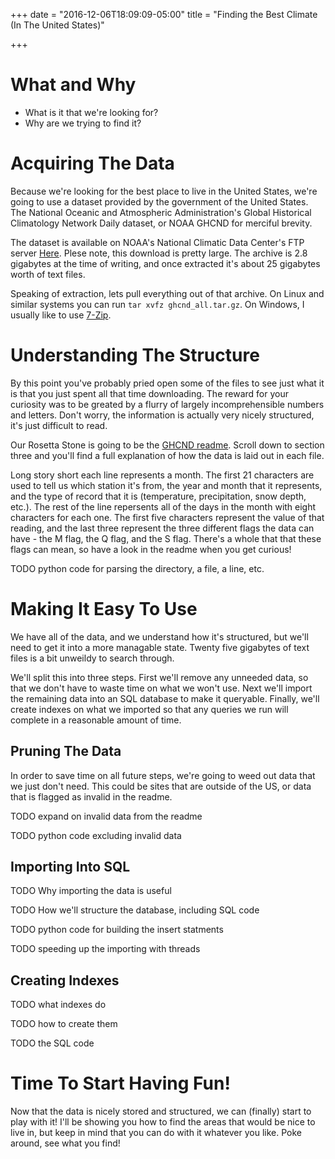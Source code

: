 +++
date = "2016-12-06T18:09:09-05:00"
title = "Finding the Best Climate (In The United States)"

+++

# What and Why

- What is it that we're looking for?
- Why are we trying to find it?

# Acquiring The Data

Because we're looking for the best place to live in the United States, we're going to use a dataset provided by the government of the United States. The National Oceanic and Atmospheric Administration's Global Historical Climatology Network Daily dataset, or NOAA GHCND for merciful brevity. 

The dataset is available on NOAA's National Climatic Data Center's FTP server [Here](ftp://ftp.ncdc.noaa.gov/pub/data/ghcn/daily/ghcnd_all.tar.gz). Plese note, this download is pretty large. The archive is 2.8 gigabytes at the time of writing, and once extracted it's about 25 gigabytes worth of text files.

Speaking of extraction, lets pull everything out of that archive. On Linux and similar systems you can run `tar xvfz ghcnd_all.tar.gz`. On Windows, I usually like to use [7-Zip](http://www.7-zip.org/download.html).

# Understanding The Structure

By this point you've probably pried open some of the files to see just what it is that you just spent all that time downloading. The reward for your curiosity was to be greated by a flurry of largely incomprehensible numbers and letters. Don't worry, the information is actually very nicely structured, it's just difficult to read.

Our Rosetta Stone is going to be the [GHCND readme](ftp://ftp.ncdc.noaa.gov/pub/data/ghcn/daily/readme.txt). Scroll down to section three and you'll find a full explanation of how the data is laid out in each file.

Long story short each line represents a month. The first 21 characters are used to tell us which station it's from, the year and month that it represents, and the type of record that it is (temperature, precipitation, snow depth, etc.). The rest of the line repersents all of the days in the month with eight characters for each one. The first five characters represent the value of that reading, and the last three represent the three different flags the data can have - the M flag, the Q flag, and the S flag. There's a whole that that these flags can mean, so have a look in the readme when you get curious!

TODO python code for parsing the directory, a file, a line, etc.

# Making It Easy To Use

We have all of the data, and we understand how it's structured, but we'll need to get it into a more managable state. Twenty five gigabytes of text files is a bit unweildy to search through.

We'll split this into three steps. First we'll remove any unneeded data, so that we don't have to waste time on what we won't use. Next we'll import the remaining data into an SQL database to make it queryable. Finally, we'll create indexes on what we imported so that any queries we run will complete in a reasonable amount of time.

## Pruning The Data

In order to save time on all future steps, we're going to weed out data that we just don't need. This could be sites that are outside of the US, or data that is flagged as invalid in the readme.

TODO expand on invalid data from the readme

TODO python code excluding invalid data

## Importing Into SQL

TODO Why importing the data is useful

TODO How we'll structure the database, including SQL code

TODO python code for building the insert statments

TODO speeding up the importing with threads

## Creating Indexes

TODO what indexes do

TODO how to create them

TODO the SQL code


# Time To Start Having Fun!

Now that the data is nicely stored and structured, we can (finally) start to play with it! I'll be showing you how to find the areas that would be nice to live in, but keep in mind that you can do with it whatever you like. Poke around, see what you find!

